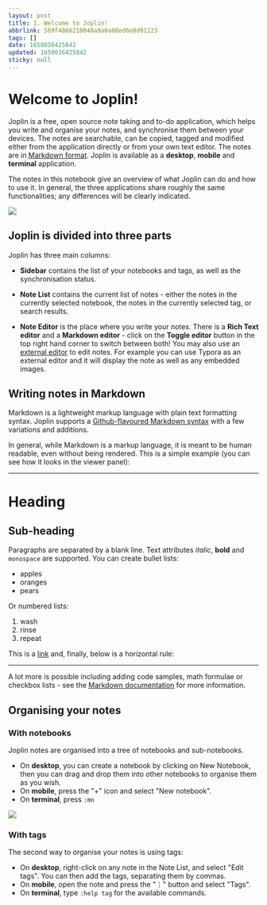 ```yaml
---
layout: post
title: 1. Welcome to Joplin!
abbrlink: 569f4866210048a9a0a08ed6e8d01123
tags: []
date: 1650036425842
updated: 1650036425842
sticky: null
---
```


# Welcome to Joplin!

Joplin is a free, open source note taking and to-do application, which helps you write and organise your notes, and synchronise them between your devices. The notes are searchable, can be copied, tagged and modified either from the application directly or from your own text editor. The notes are in [Markdown format](https://joplinapp.org/help/#markdown). Joplin is available as a **desktop**, **mobile** and **terminal** application.

The notes in this notebook give an overview of what Joplin can do and how to use it. In general, the three applications share roughly the same functionalities; any differences will be clearly indicated.

![](/resource/d5c1a39c71504c6f9e4fa28a7216f914.png)

## Joplin is divided into three parts

Joplin has three main columns:

- **Sidebar** contains the list of your notebooks and tags, as well as the synchronisation status.

- **Note List** contains the current list of notes - either the notes in the currently selected notebook, the notes in the currently selected tag, or search results.

- **Note Editor** is the place where you write your notes. There is a **Rich Text editor** and a **Markdown editor** - click on the **Toggle editor** button in the top right hand corner to switch between both! You may also use an [external editor](https://joplinapp.org/help/#external-text-editor) to edit notes. For example you can use Typora as an external editor and it will display the note as well as any embedded images.

## Writing notes in Markdown

Markdown is a lightweight markup language with plain text formatting syntax. Joplin supports a [Github-flavoured Markdown syntax](https://joplinapp.org/markdown/) with a few variations and additions.

In general, while Markdown is a markup language, it is meant to be human readable, even without being rendered. This is a simple example (you can see how it looks in the viewer panel):

---

# Heading

## Sub-heading

Paragraphs are separated by a blank line. Text attributes _italic_, **bold** and `monospace` are supported. You can create bullet lists:

- apples
- oranges
- pears

Or numbered lists:

1. wash
2. rinse
3. repeat

This is a [link](https://joplinapp.org) and, finally, below is a horizontal rule:

---

A lot more is possible including adding code samples, math formulae or checkbox lists - see the [Markdown documentation](https://joplinapp.org/help/#markdown) for more information.

## Organising your notes

### With notebooks

Joplin notes are organised into a tree of notebooks and sub-notebooks.

- On **desktop**, you can create a notebook by clicking on New Notebook, then you can drag and drop them into other notebooks to organise them as you wish.
- On **mobile**, press the "+" icon and select "New notebook".
- On **terminal**, press `:mn`

![](/resource/042382f49df64d929f634d3da6aa34df.png)

### With tags

The second way to organise your notes is using tags:

- On **desktop**, right-click on any note in the Note List, and select "Edit tags". You can then add the tags, separating them by commas.
- On **mobile**, open the note and press the "⋮" button and select "Tags".
- On **terminal**, type `:help tag` for the available commands.
